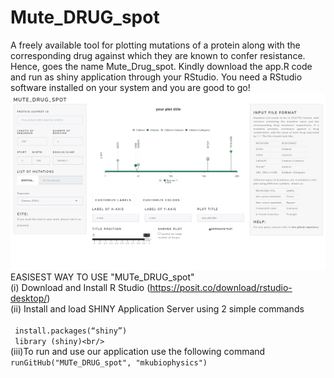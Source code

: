 # Mute_DRUG_spot
A freely available tool for plotting mutations of a protein along with the corresponding drug against which they are known to confer resistance. Hence, goes the name Mute_Drug_spot. 
Kindly download the app.R code and run as shiny application through your RStudio. You need a RStudio software installed on your system and you are good to go!
![Capture_app.png](https://github.com/mkubiophysics/Mute_Drug_spot/blob/main/Capture_app.PNG)
EASISEST WAY TO USE "MUTe_DRUG_spot"</br>
 (i) Download and Install  R Studio (https://posit.co/download/rstudio-desktop/)<br/>
  (ii) Install and load SHINY Application Server using 2 simple commands<br/>               
 ``` install.packages(“shiny”)``` <br/>
   ```  library (shiny)<br/> ``` <br/>
(iii)To run and use our application use the following command <br/>
```runGitHub("MUTe_DRUG_spot", "mkubiophysics") ``` <br/>




